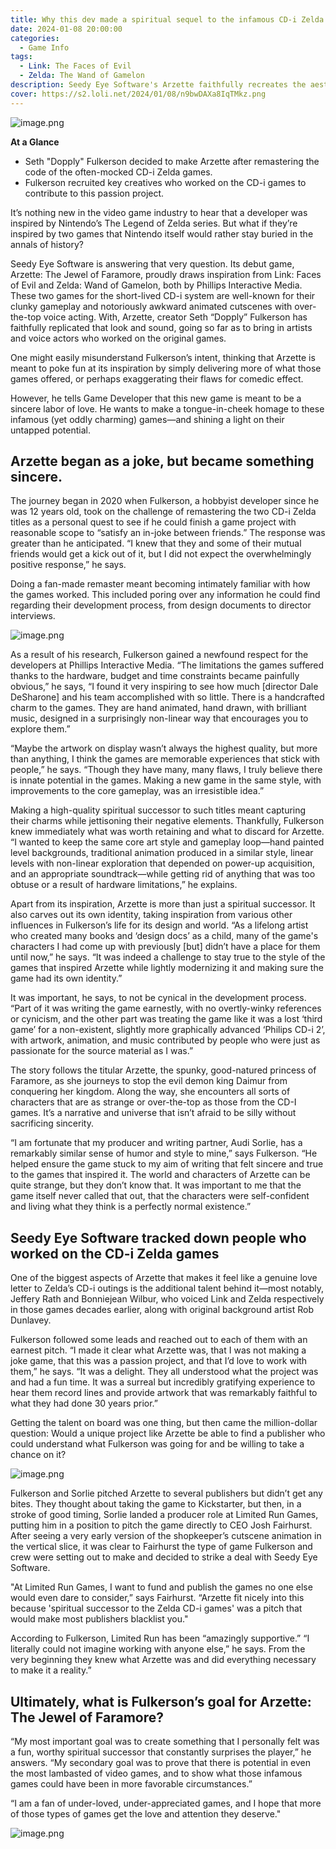 ```yaml
---
title: Why this dev made a spiritual sequel to the infamous CD-i Zelda games
date: 2024-01-08 20:00:00
categories:
  - Game Info
tags:
  - Link: The Faces of Evil
  - Zelda: The Wand of Gamelon
description: Seedy Eye Software's Arzette faithfully recreates the aesthetic of Link:The Faces of Evil and Zelda:The Wand of Gamelon.
cover: https://s2.loli.net/2024/01/08/n9bwDAXa8IqTMkz.png
---
```

![image.png](https://s2.loli.net/2024/01/08/n9bwDAXa8IqTMkz.png)

**At a Glance**
- Seth "Dopply" Fulkerson decided to make Arzette after remastering the code of the often-mocked CD-i Zelda games.
- Fulkerson recruited key creatives who worked on the CD-i games to contribute to this passion project.


It’s nothing new in the video game industry to hear that a developer was inspired by Nintendo’s The Legend of Zelda series. But what if they’re inspired by two games that Nintendo itself would rather stay buried in the annals of history?

Seedy Eye Software is answering that very question. Its debut game, Arzette: The Jewel of Faramore, proudly draws inspiration from Link: Faces of Evil and Zelda: Wand of Gamelon, both by Phillips Interactive Media. These two games for the short-lived CD-i system are well-known for their clunky gameplay and notoriously awkward animated cutscenes with over-the-top voice acting. With, Arzette, creator Seth “Dopply” Fulkerson has faithfully replicated that look and sound, going so far as to bring in artists and voice actors who worked on the original games.


One might easily misunderstand Fulkerson’s intent, thinking that Arzette is meant to poke fun at its inspiration by simply delivering more of what those games offered, or perhaps exaggerating their flaws for comedic effect.

However, he tells Game Developer that this new game is meant to be a sincere labor of love. He wants to make  a tongue-in-cheek homage to these infamous (yet oddly charming) games—and shining a light on their untapped potential.


## Arzette began as a joke, but became something sincere.

The journey began in 2020 when Fulkerson, a hobbyist developer since he was 12 years old, took on the challenge of remastering the two CD-i Zelda titles as a personal quest to see if he could finish a game project with reasonable scope to “satisfy an in-joke between friends.” The response was greater than he anticipated. “I knew that they and some of their mutual friends would get a kick out of it, but I did not expect the overwhelmingly positive response,” he says.

Doing a fan-made remaster meant becoming intimately familiar with how the games worked. This included poring over any information he could find regarding their development process, from design documents to director interviews.

![image.png](https://s2.loli.net/2024/01/08/vE7PrDLzXKqpuYl.png)


As a result of his research, Fulkerson gained a newfound respect for the developers at Phillips Interactive Media. “The limitations the games suffered thanks to the hardware, budget and time constraints became painfully obvious,” he says, “I found it very inspiring to see how much [director Dale DeSharone] and his team accomplished with so little. There is a handcrafted charm to the games. They are hand animated, hand drawn, with brilliant music, designed in a surprisingly non-linear way that encourages you to explore them.”


“Maybe the artwork on display wasn’t always the highest quality, but more than anything, I think the games are memorable experiences that stick with people,” he says. “Though they have many, many flaws, I truly believe there is innate potential in the games. Making a new game in the same style, with improvements to the core gameplay, was an irresistible idea.”

Making a high-quality spiritual successor to such titles meant capturing their charms while jettisoning their negative elements. Thankfully, Fulkerson knew immediately what was worth retaining and what to discard for Arzette. “I wanted to keep the same core art style and gameplay loop—hand painted level backgrounds, traditional animation produced in a similar style, linear levels with non-linear exploration that depended on power-up acquisition, and an appropriate soundtrack—while getting rid of anything that was too obtuse or a result of hardware limitations,” he explains.

Apart from its inspiration, Arzette is more than just a spiritual successor. It also carves out its own identity, taking inspiration from various other influences in Fulkerson’s life for its design and world. “As a lifelong artist who created many books and ‘design docs’ as a child, many of the game's characters I had come up with previously [but] didn’t have a place for them until now,” he says. “It was indeed a challenge to stay true to the style of the games that inspired Arzette while lightly modernizing it and making sure the game had its own identity.”

It was important, he says, to not be cynical in the development process. “Part of it was writing the game earnestly, with no overtly-winky references or cynicism, and the other part was treating the game like it was a lost ‘third game’ for a non-existent, slightly more graphically advanced ‘Philips CD-i 2’, with artwork, animation, and music contributed by people who were just as passionate for the source material as I was.”

The story follows the titular Arzette, the spunky, good-natured princess of Faramore, as she journeys to stop the evil demon king Daimur from conquering her kingdom. Along the way, she encounters all sorts of characters that are as strange or over-the-top as those from the CD-I games. It’s a narrative and universe that isn’t afraid to be silly without sacrificing sincerity.

“I am fortunate that my producer and writing partner, Audi Sorlie, has a remarkably similar sense of humor and style to mine,” says Fulkerson. “He helped ensure the game stuck to my aim of writing that felt sincere and true to the games that inspired it. The world and characters of Arzette can be quite strange, but they don’t know that. It was important to me that the game itself never called that out, that the characters were self-confident and living what they think is a perfectly normal existence.”


## Seedy Eye Software tracked down people who worked on the CD-i Zelda games

One of the biggest aspects of Arzette that makes it feel like a genuine love letter to Zelda’s CD-i outings is the additional talent behind it—most notably, Jeffery Rath and Bonniejean Wilbur, who voiced Link and Zelda respectively in those games decades earlier, along with original background artist Rob Dunlavey.


Fulkerson followed some leads and reached out to each of them with an earnest pitch. “I made it clear what Arzette was, that I was not making a joke game, that this was a passion project, and that I’d love to work with them,” he says. “It was a delight. They all understood what the project was and had a fun time. It was a surreal but incredibly gratifying experience to hear them record lines and provide artwork that was remarkably faithful to what they had done 30 years prior.”

Getting the talent on board was one thing, but then came the million-dollar question: Would a unique project like Arzette be able to find a publisher who could understand what Fulkerson was going for and be willing to take a chance on it?

![image.png](https://s2.loli.net/2024/01/08/P5VgrTdNmvhYqwJ.png)

Fulkerson and Sorlie pitched Arzette to several publishers but didn’t get any bites. They thought about taking the game to Kickstarter, but then, in a stroke of good timing, Sorlie landed a producer role at Limited Run Games, putting him in a position to pitch the game directly to CEO Josh Fairhurst. After seeing a very early version of the shopkeeper’s cutscene animation in the vertical slice, it was clear to Fairhurst the type of game Fulkerson and crew were setting out to make and decided to strike a deal with Seedy Eye Software.

"At Limited Run Games, I want to fund and publish the games no one else would even dare to consider,” says Fairhurst. “Arzette fit nicely into this because 'spiritual successor to the Zelda CD-i games' was a pitch that would make most publishers blacklist you."

According to Fulkerson, Limited Run has been “amazingly supportive.” “I literally could not imagine working with anyone else,” he says. From the very beginning they knew what Arzette was and did everything necessary to make it a reality.”


## Ultimately, what is Fulkerson’s goal for Arzette: The Jewel of Faramore?

“My most important goal was to create something that I personally felt was a fun, worthy spiritual successor that constantly surprises the player,” he answers. “My secondary goal was to prove that there is potential in even the most lambasted of video games, and to show what those infamous games could have been in more favorable circumstances.”

“I am a fan of under-loved, under-appreciated games, and I hope that more of those types of games get the love and attention they deserve."


![image.png](https://s2.loli.net/2023/11/25/H5xdCfXGw83lFO9.png)
